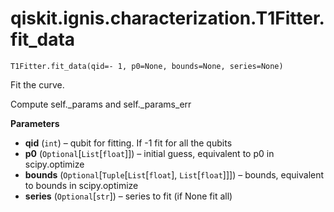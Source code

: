 # qiskit.ignis.characterization.T1Fitter.fit\_data

`T1Fitter.fit_data(qid=- 1, p0=None, bounds=None, series=None)`

Fit the curve.

Compute self.\_params and self.\_params\_err

**Parameters**

*   **qid** (`int`) – qubit for fitting. If -1 fit for all the qubits
*   **p0** (`Optional`\[`List`\[`float`]]) – initial guess, equivalent to p0 in scipy.optimize
*   **bounds** (`Optional`\[`Tuple`\[`List`\[`float`], `List`\[`float`]]]) – bounds, equivalent to bounds in scipy.optimize
*   **series** (`Optional`\[`str`]) – series to fit (if None fit all)
